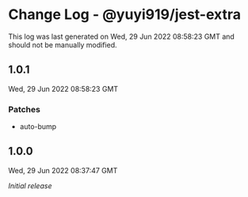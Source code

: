 # Change Log - @yuyi919/jest-extra

This log was last generated on Wed, 29 Jun 2022 08:58:23 GMT and should not be manually modified.

## 1.0.1
Wed, 29 Jun 2022 08:58:23 GMT

### Patches

- auto-bump

## 1.0.0
Wed, 29 Jun 2022 08:37:47 GMT

_Initial release_

